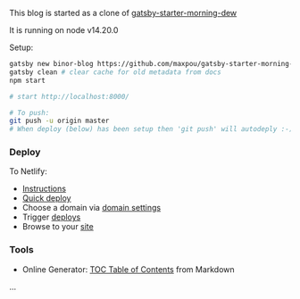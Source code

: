 This blog is started as a clone of [gatsby-starter-morning-dew](https://github.com/maxpou/gatsby-starter-morning-dew)

It is running on node v14.20.0  

Setup:
```bash
gatsby new binor-blog https://github.com/maxpou/gatsby-starter-morning-dew
gatsby clean # clear cache for old metadata from docs
npm start

# start http://localhost:8000/

# To push:
git push -u origin master
# When deploy (below) has been setup then 'git push' will autodeply :-)
```

### Deploy

To Netlify:

* [Instructions](https://www.gatsbyjs.com/docs/how-to/previews-deploys-hosting/deploying-to-netlify/)
* [Quick deploy](https://app.netlify.com/start/deploy?repository=https://github.com/binordev/binor-blog)
* Choose a domain via [domain settings](https://app.netlify.com/sites/binor/settings/domain)
* Trigger [deploys](https://app.netlify.com/sites/binor/deploys)
* Browse to your [site](https://binor.netlify.app)

### Tools

* Online Generator: [TOC Table of Contents](http://ecotrust-canada.github.io/markdown-toc/) from Markdown

...
